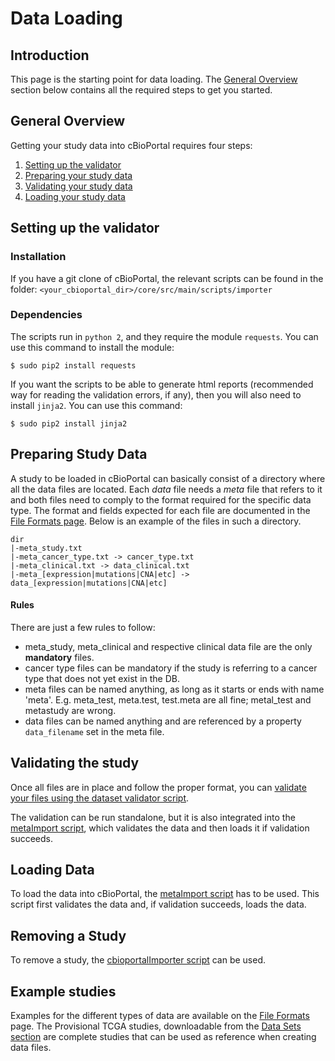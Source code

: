 # Data Loading
## Introduction
This page is the starting point for data loading. The [General Overview](#general-overview) section below contains all the required steps to get you started. 

## General Overview
Getting your study data into cBioPortal requires four steps:

1. [Setting up the validator](#setting-up-the-validator)
2. [Preparing your study data](#preparing-study-data)
3. [Validating your study data](#validating-the-study)
4. [Loading your study data](#loading-data)

## Setting up the validator
### Installation

If you have a git clone of cBioPortal, the relevant scripts can be found in the folder: `<your_cbioportal_dir>/core/src/main/scripts/importer`

### Dependencies
The scripts run in `python 2`, and they require the module `requests`. You can use this command to install the module:
```console
$ sudo pip2 install requests
```

If you want the scripts to be able to generate html reports (recommended way for reading the validation errors, if any), then you will also need to install `jinja2`. You can use this command: 
```console
$ sudo pip2 install jinja2
```

## Preparing Study Data 
A study to be loaded in cBioPortal can basically consist of a directory where all the data files are located. 
Each *data* file needs a *meta* file that refers to it and both files need to comply to the format required for the specific data type. The format and fields expected for each file are documented in the [File Formats page](File-Formats.md). Below is an example of the files in such a directory.

```
dir
|-meta_study.txt
|-meta_cancer_type.txt -> cancer_type.txt
|-meta_clinical.txt -> data_clinical.txt
|-meta_[expression|mutations|CNA|etc] -> data_[expression|mutations|CNA|etc]
```
#### Rules
There are just a few rules to follow:
- meta_study, meta_clinical and respective clinical data file are the only **mandatory** files.
- cancer type files can be mandatory if the study is referring to a cancer type that does not yet exist in the DB.
- meta files can be named anything, as long as it starts or ends with name 'meta'. E.g. meta_test, meta.test, test.meta are all fine; metal_test and metastudy are wrong.
- data files can be named anything and are referenced by a property `data_filename` set in the meta file. 

## Validating the study
Once all files are in place and follow the proper format, you can [validate your files using the dataset validator script](Using-the-dataset-validator.md). 

The validation can be run standalone, but it is also integrated into the [metaImport script](Using-the-metaImport-script.md), which validates the data and then loads it if validation succeeds. 

## Loading Data
To load the data into cBioPortal, the [metaImport script](Using-the-metaImport-script.md) has to be used. This script first validates the data and, if validation succeeds, loads the data. 

## Removing a Study
To remove a study, the [cbioportalImporter script](Development,-debugging-and-maintenance-mode-using-cbioportalImporter.md#deleting-a-study) can be used. 

## Example studies
Examples for the different types of data are available on the [File Formats](File-Formats.md) page. The Provisional TCGA studies, downloadable from the [Data Sets section](http://www.cbioportal.org/data_sets.jsp) are complete studies that can be used as reference when creating data files.
